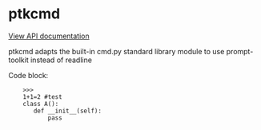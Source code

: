 # ptkcmd

[View API documentation](http://htmlpreview.github.io/?https://github.com/mmiguel6288code/ptkcmd/blob/master/docs/ptkcmd/index.html)

ptkcmd adapts the built-in cmd.py standard library module to use prompt-toolkit instead of readline

Code block:
~~~ 
	>>>
	1+1=2 #test
	class A():
	   def __init__(self):
	       pass
~~~


